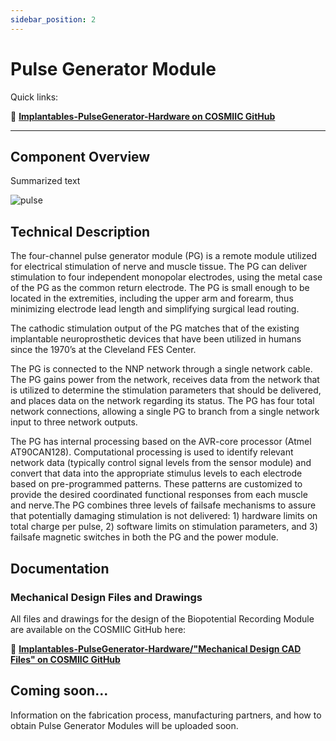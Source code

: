 ```yaml
---
sidebar_position: 2
---
```


# Pulse Generator Module

Quick links:

:link: **[Implantables-PulseGenerator-Hardware on COSMIIC GitHub](https://github.com/COSMIIC-Inc/Implantables-PulseGenerator-Hardware)**

---

## Component Overview

Summarized text

![pulse](./img/pg.png)

## Technical Description

The four-channel pulse generator module (PG) is a remote module utilized for electrical 
stimulation of nerve and muscle tissue. The PG can deliver stimulation to four 
independent monopolar electrodes, using the metal case of the PG as the common return 
electrode. The PG is small enough to be located in the extremities, including the upper arm 
and forearm, thus minimizing electrode lead length and simplifying surgical lead routing.

The cathodic stimulation output of the PG matches that of the existing implantable neuroprosthetic devices that have been utilized in humans since the 1970’s at the Cleveland FES Center.

The PG is connected to the NNP network through a single network cable.  The PG gains power from the network, receives data from the network that is utilized to determine the stimulation parameters that should be delivered, and places data on the network regarding its status. The PG has four total network connections, allowing a single PG to branch from a single network input to three network outputs.

The PG has internal processing based on the AVR-core processor (Atmel AT90CAN128).  Computational processing is used to identify relevant network data (typically control signal levels from the sensor module) and convert that data into the appropriate stimulus levels to each electrode based on pre-programmed patterns.  These patterns are customized to provide the desired coordinated functional responses from each muscle and nerve.The PG combines three levels of failsafe mechanisms to assure that potentially damaging stimulation is not delivered:  1) hardware limits on total charge per pulse, 2) software limits on stimulation parameters, and 3) failsafe magnetic switches in both the PG and the power module.

## Documentation

### Mechanical Design Files and Drawings
All files and drawings for the design of the Biopotential Recording Module are available on the COSMIIC GitHub here:

:link: **[Implantables-PulseGenerator-Hardware/"Mechanical Design CAD Files" on COSMIIC GitHub](https://github.com/COSMIIC-Inc/Implantables-PulseGenerator-Hardware/tree/main/Mechanical%20Design%20CAD%20Files)**

## Coming soon...

Information on the fabrication process, manufacturing partners, and how to obtain Pulse Generator Modules will be uploaded soon.
